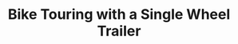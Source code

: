 ---
layout: post
category: gear
title: Bike Touring with a Single Wheel Trailer
description: Another option for carrying your gear during a bicycle tour is to use a single wheel trailer. Although there are several brands available for purchase the one brand that is commonly mentioned is the BOB trailer.
h1_title: Bike Touring with a Single Wheel Trailer
short_text: Another option for carrying your gear during a bicycle tour is to use a single wheel trailer. Although there are several brands available for purchase the one brand that is commonly mentioned is the BOB trailer.
img: "/images/gear/single-wheel-trailer/1652430728_image.jpg"
#img_caption: 
isTopLevel: false
isSingleLevel: false
isArticle: true
datePublished: 2022-05-13 11:00:00 +0300
dateModified: 2022-05-13 11:00:00 +0300
#permalink: 
---